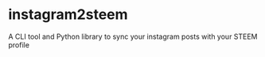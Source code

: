 # instagram2steem
A CLI tool and Python library to sync your instagram posts with your STEEM profile
